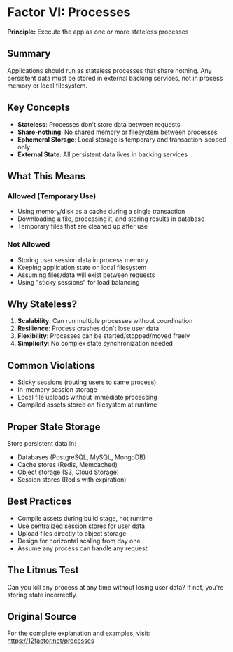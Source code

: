 # Factor VI: Processes

**Principle:** Execute the app as one or more stateless processes

## Summary

Applications should run as stateless processes that share nothing. Any persistent data must be stored in external backing services, not in process memory or local filesystem.

## Key Concepts

- **Stateless**: Processes don't store data between requests
- **Share-nothing**: No shared memory or filesystem between processes
- **Ephemeral Storage**: Local storage is temporary and transaction-scoped only
- **External State**: All persistent data lives in backing services

## What This Means

### Allowed (Temporary Use)
- Using memory/disk as a cache during a single transaction
- Downloading a file, processing it, and storing results in database
- Temporary files that are cleaned up after use

### Not Allowed
- Storing user session data in process memory
- Keeping application state on local filesystem
- Assuming files/data will exist between requests
- Using "sticky sessions" for load balancing

## Why Stateless?

1. **Scalability**: Can run multiple processes without coordination
2. **Resilience**: Process crashes don't lose user data
3. **Flexibility**: Processes can be started/stopped/moved freely
4. **Simplicity**: No complex state synchronization needed

## Common Violations

- Sticky sessions (routing users to same process)
- In-memory session storage
- Local file uploads without immediate processing
- Compiled assets stored on filesystem at runtime

## Proper State Storage

Store persistent data in:
- Databases (PostgreSQL, MySQL, MongoDB)
- Cache stores (Redis, Memcached)
- Object storage (S3, Cloud Storage)
- Session stores (Redis with expiration)

## Best Practices

- Compile assets during build stage, not runtime
- Use centralized session stores for user data
- Upload files directly to object storage
- Design for horizontal scaling from day one
- Assume any process can handle any request

## The Litmus Test

Can you kill any process at any time without losing user data? If not, you're storing state incorrectly.

## Original Source

For the complete explanation and examples, visit: https://12factor.net/processes
